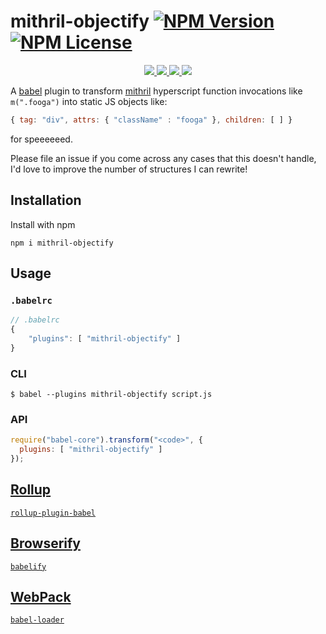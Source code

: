 mithril-objectify [![NPM Version](https://img.shields.io/npm/v/mithril-objectify.svg)](https://www.npmjs.com/package/mithril-objectify) [![NPM License](https://img.shields.io/npm/l/mithril-objectify.svg)](https://www.npmjs.com/package/mithril-objectify)
=================

<p align="center">
    <a href="https://www.npmjs.com/package/mithril-objectify" alt="NPM Downloads">
        <img src="https://img.shields.io/npm/dm/mithril-objectify.svg" />
    </a>
    <a href="https://travis-ci.org/tivac/mithril-objectify" alt="Build Status">
        <img src="https://img.shields.io/travis/tivac/mithril-objectify/master.svg" />
    </a>
    <a href="https://david-dm.org/tivac/mithril-objectify" alt="Dependency Status">
        <img src="https://img.shields.io/david/tivac/mithril-objectify.svg" />
    </a>
    <a href="https://david-dm.org/tivac/mithril-objectify#info=devDependencies" alt="devDependency Status">
        <img src="https://img.shields.io/david/dev/tivac/mithril-objectify.svg" />
    </a>
</p>


A [babel](babeljs.io) plugin to transform [mithril](http://mithril.js.org) hyperscript function invocations like `m(".fooga")` into static JS objects like:

```js
{ tag: "div", attrs: { "className" : "fooga" }, children: [ ] }
```

for speeeeeed.

Please file an issue if you come across any cases that this doesn't handle, I'd love to improve the number of structures I can rewrite!

## Installation

Install with npm

`npm i mithril-objectify`

## Usage

### `.babelrc`

```js
// .babelrc
{
    "plugins": [ "mithril-objectify" ]
}
```

### CLI

`$ babel --plugins mithril-objectify script.js`

### API

```js
require("babel-core").transform("<code>", {
  plugins: [ "mithril-objectify" ]
});
```

## [Rollup](http://rollupjs.org)

[`rollup-plugin-babel`](https://www.npmjs.com/package/rollup-plugin-babel)

## [Browserify](http://browserify.org/)

[`babelify`](https://www.npmjs.com/package/babelify)

## [WebPack](https://webpack.github.io/)

[`babel-loader`](https://www.npmjs.com/package/babel-loader)
